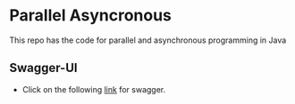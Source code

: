 
# Parallel Asyncronous
This repo has the code for parallel and asynchronous programming in Java

## Swagger-UI

-   Click on the following [link](http://localhost:8080/movies/swagger-ui.html) for swagger.
